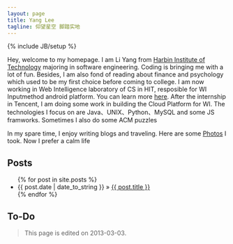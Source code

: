 ```yaml
---
layout: page
title: Yang Lee
tagline: 仰望星空 脚踏实地
---
```

{% include JB/setup %}


Hey, welcome to my homepage. I am Li Yang from [Harbin Institute of Technology](http://www.hit.edu.cn) majoring in software engineering. Coding is bringing me with a lot of fun. Besides, I am also fond of reading about finance and psychology which used to be my first choice before coming to college. I am now working in Web Intelligence laboratory of CS in HIT, resposible for WI Inputmethod android platform. You can learn more [here](http://wi.hit.edu.cn/im). After the internship in Tencent, I am doing some work in building the Cloud Platform for WI. The technologies I focus on are Java、UNIX、Python、MySQL and some JS framworks. Sometimes I also do some ACM puzzles

In my spare time, I enjoy writing blogs and traveling. Here are some [Photos](http://leeon.pp.163.com/) I took. Now I prefer a calm life

## Posts

<ul class="posts">
  {% for post in site.posts %}
    <li><span>{{ post.date | date_to_string }}</span> &raquo; <a href="{{ BASE_PATH }}{{ post.url }}">{{ post.title }}</a></li>
  {% endfor %}
</ul>

## To-Do


>This page is edited on 2013-03-03.